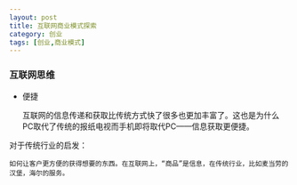```yaml
---
layout: post
title: 互联网商业模式探索
category: 创业
tags: [创业,商业模式]
---
```


### 互联网思维

+ 便捷

    互联网的信息传递和获取比传统方式快了很多也更加丰富了。这也是为什么PC取代了传统的报纸电视而手机即将取代PC——信息获取更便捷。

对于传统行业的启发：

    如何让客户更方便的获得想要的东西。在互联网上，“商品”是信息，在传统行业，比如麦当劳的汉堡，海尔的服务。
